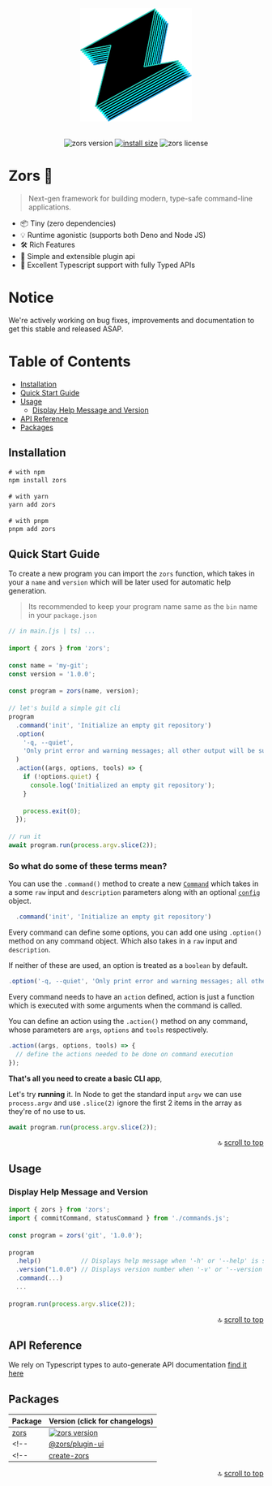 <div align="center">
  
  <img src=".github/logo.png" width="220px" alt="zors logo">

  <br> 
  <br> 
  
  ![zors version](https://img.shields.io/npm/v/zors)
  [![install size](https://packagephobia.com/badge?p=zors)](https://packagephobia.com/result?p=zors)
  ![zors license](https://img.shields.io/github/license/sidwebworks/zors)
</div>

# Zors 🥇

> Next-gen framework for building modern, type-safe command-line applications.

- 📦 Tiny (zero dependencies)
- 💡 Runtime agonistic (supports both Deno and Node JS)
- 🛠️ Rich Features
- 🔩 Simple and extensible plugin api
- 🔑 Excellent Typescript support with fully Typed APIs

# Notice

We're actively working on bug fixes, improvements and documentation to get this stable and released ASAP.

# Table of Contents

- [Installation](#installation)
- [Quick Start Guide](#quick-start-guide)
- [Usage](#usage)
  - [Display Help Message and Version](#display-help-message-and-version)
- [API Reference](#api-reference)
- [Packages](#packages)
<!-- - [Contributing](#contributing) -->

## Installation

```shell
# with npm
npm install zors

# with yarn
yarn add zors

# with pnpm
pnpm add zors
```


## Quick Start Guide

To create a new program you can import the `zors` function, which takes in your a `name` and `version`
which will be later used for automatic help generation.

> Its recommended to keep your program name same as the `bin` name in your `package.json`

```ts
// in main.[js | ts] ...

import { zors } from 'zors';

const name = 'my-git';
const version = '1.0.0';

const program = zors(name, version);

// let's build a simple git cli
program
  .command('init', 'Initialize an empty git repository')
  .option(
    '-q, --quiet',
    'Only print error and warning messages; all other output will be suppressed.'
  )
  .action((args, options, tools) => {
    if (!options.quiet) {
      console.log('Initialized an empty git repository');
    }

    process.exit(0);
  });

// run it
await program.run(process.argv.slice(2));
```

### So what do some of these terms mean?

You can use the `.command()` method to create a new [`Command`]() which takes in a some `raw` input and `description` parameters along with an optional [`config`](###command-config) object.

```ts
  .command('init', 'Initialize an empty git repository')
```

Every command can define some options, you can add one using `.option()` method on any command object. Which also takes in a `raw` input and `description`.

<!-- > options and arguments with angled `<>` brackets are treated as required and will be validated, where as square `[]` brackets are treated as optional.  -->

If neither of these are used, an option is treated as a `boolean` by default.

```ts
.option('-q, --quiet', 'Only print error and warning messages; all other output will be suppressed.')
```

Every command needs to have an `action` defined, action is just a function which is executed with some arguments when the command is called.

You can define an action using the `.action()` method on any command, whose parameters are `args`, `options` and `tools` respectively.

```ts
.action((args, options, tools) => {
  // define the actions needed to be done on command execution
});
```

**That's all you need to create a basic CLI app**,

Let's try **running** it. In Node to get the standard input `argv` we can use `process.argv` and use `.slice(2)` ignore the first 2 items in the array as they're of no use to us.

```ts
await program.run(process.argv.slice(2));
```

<div align="right"> 
  
  🔝 [scroll to top](#table-of-contents)
  
</div> 

## Usage

### Display Help Message and Version

```ts
import { zors } from 'zors';
import { commitCommand, statusCommand } from './commands.js';

const program = zors('git', '1.0.0');

program
  .help()           // Displays help message when '-h' or '--help' is specified
  .version("1.0.0") // Displays version number when '-v' or '--version' is specified
  .command(...)
  ...

program.run(process.argv.slice(2));
```

<div align="right"> 
  
  🔝 [scroll to top](#table-of-contents)
  
</div> 

## API Reference

We rely on Typescript types to auto-generate API documentation [find it here](https://paka.dev/npm/zors)

## Packages

| Package | Version (click for changelogs) |
|---|----|
| [zors](packages/core) | [![zors version](https://img.shields.io/npm/v/zors.svg?label=%20)](packages/core/CHANGELOG.md) |
<!--                  | [@zors/plugin-ui](packages/plugin-ui)                                                          | [![plugin-ui version](https://img.shields.io/npm/v/@zors/plugin-react.svg?label=%20)](packages/plugin-react/CHANGELOG.md) | --> 
<!--                  | [create-zors](packages/create-zors)                                                            | [![create-zors version](https://img.shields.io/npm/v/create-vite.svg?label=%20)](packages/create-vite/CHANGELOG.md)       | --> 

<div align="right"> 
  
  🔝 [scroll to top](#table-of-contents)
  
</div> 
